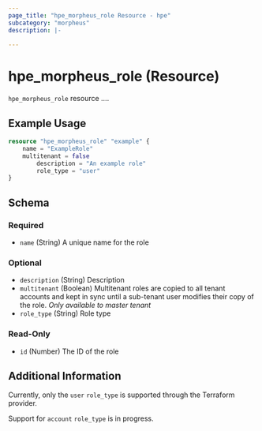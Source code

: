 ```yaml
---
page_title: "hpe_morpheus_role Resource - hpe"
subcategory: "morpheus"
description: |-
  
---
```

# hpe_morpheus_role (Resource)



`hpe_morpheus_role` resource ....

## Example Usage

```terraform
resource "hpe_morpheus_role" "example" {
	name = "ExampleRole"
	multitenant = false
        description = "An example role"
        role_type = "user"
}
```

<!-- schema generated by tfplugindocs -->
## Schema

### Required

- `name` (String) A unique name for the role

### Optional

- `description` (String) Description
- `multitenant` (Boolean) Multitenant roles are copied to all tenant accounts and kept in sync until a sub-tenant user modifies their copy of the role. *Only available to master tenant*
- `role_type` (String) Role type

### Read-Only

- `id` (Number) The ID of the role

## Additional Information

Currently, only the `user` `role_type` is supported through the Terraform provider.

Support for `account` `role_type` is in progress.
